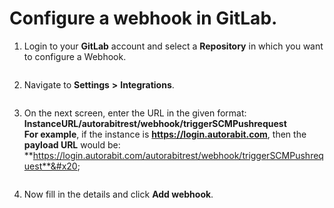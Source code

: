# Configure a webhook in GitLab.

1.  Login to your **GitLab** account and select a **Repository** in which you want to configure a Webhook.&#x20;

    <figure><img src="https://cdn.document360.io/8711f4e7-c040-4616-aac9-d947f87e4619/Images/Documentation/drexHowtoconfigureaWebhookinGitlabcustom1.png" alt=""><figcaption></figcaption></figure>
2.  Navigate to **Settings** **>** **Integrations**.

    <figure><img src="https://cdn.document360.io/8711f4e7-c040-4616-aac9-d947f87e4619/Images/Documentation/drexHowtoconfigureaWebhookinGitlabcustom21.png" alt=""><figcaption></figcaption></figure>
3.  On the next screen, enter the URL in the given format: **InstanceURL/autorabitrest/webhook/triggerSCMPushrequest**\
    **For example**, if the instance is **https://login.autorabit.com**, then the **payload URL** would be:\
    **https://login.autorabit.com/autorabitrest/webhook/triggerSCMPushrequest**&#x20;

    <figure><img src="https://cdn.document360.io/8711f4e7-c040-4616-aac9-d947f87e4619/Images/Documentation/drexHowtoconfigureaWebhookinGitlabcustom31.png" alt=""><figcaption></figcaption></figure>
4. Now fill in the details and click **Add webhook**.
